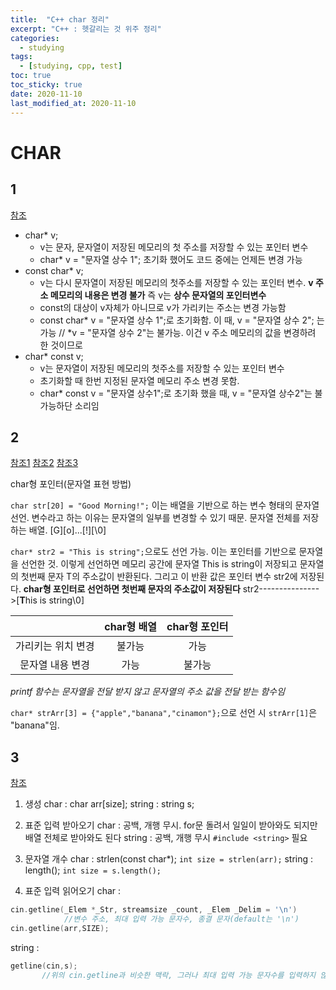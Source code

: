 ```yaml
---
title:  "C++ char 정리"
excerpt: "C++ : 헷갈리는 것 위주 정리"
categories:
  - studying
tags:
  - [studying, cpp, test]
toc: true
toc_sticky: true
date: 2020-11-10
last_modified_at: 2020-11-10
---
```


# CHAR

## 1
[참조](https://igotit.tistory.com/entry/char-const-char-char-const)

* char* v;
    * v는 문자, 문자열이 저장된 메모리의 첫 주소를 저장할 수 있는 포인터 변수
    * char* v = "문자열 상수 1"; 초기화 했어도 코드 중에는 언제든 변경 가능
* const char* v;
    * v는 다시 문자열이 저장된 메모리의 첫주소를 저장할 수 있는 포인터 변수. **v 주소 메모리의 내용은 변경 불가** 즉 v는 **상수 문자열의 포인터변수**
    * const의 대상이 v자체가 아니므로 v가 가리키는 주소는 변경 가능함
    * const char* v = "문자열 상수 1";로 초기화함. 이 때, v = "문자열 상수 2"; 는 가능 // *v = "문자열 상수 2"는 불가능. 이건 v 주소 메모리의 값을 변경하려 한 것이므로 
* char* const v;
    * v는 문자열이 저장된 메모리의 첫주소를 저장할 수 있는 포인터 변수
    * 초기화할 때 한번 지정된 문자열 메모리 주소 변경 못함.
    * char* const v = "문자열 상수1";로 초기화 했을 때, v = "문자열 상수2"는 불가능하단 소리임

## 2
[참조1](https://m.blog.naver.com/jsky10503/221131378623)
[참조2](https://m.blog.naver.com/jsky10503/221133942782)
[참조3](https://m.blog.naver.com/jsky10503/221134770777)

char형 포인터(문자열 표현 방법)

`char str[20] = "Good Morning!";` 이는 배열을 기반으로 하는 변수 형태의 문자열 선언. 변수라고 하는 이유는 문자열의 일부를 변경할 수 있기 때문. 문자열 전체를 저장하는 배열.
\[G\]\[o\]...\[!\]\[\\0\]

`char* str2 = "This is string";`으로도 선언 가능. 이는 포인터를 기반으로 문자열을 선언한 것. 이렇게 선언하면 메모리 공간에 문자열 This is string이 저장되고 문자열의 첫번째 문자 T의 주소값이 반환된다. 그리고 이 반환 값은 포인터 변수 str2에 저장된다.
**char형 포인터로 선언하면 첫번째 문자의 주소값이 저장된다**
str2--------------->\[**T**his is string\\0\]

| |char형 배열|char형 포인터|
|:---:|:---:|:---:|
|가리키는 위치 변경|불가능|가능|
|문자열 내용 변경| 가능| 불가능|

_printf 함수는 문자열을 전달 받지 않고 문자열의 주소 값을 전달 받는 함수임_

`char* strArr[3] = {"apple","banana","cinamon"};`으로 선언 시
`strArr[1]`은 "banana"임.

## 3 
[참조](https://mk28.tistory.com/127)

1. 생성
char : char arr\[size\];
string : string s;

2. 표준 입력 받아오기
char : 공백, 개행 무시. for문 돌려서 일일이 받아와도 되지만 배열 전체로 받아와도 된다
string : 공백, 개행 무시 `#include <string>` 필요

3. 문자열 개수
char : strlen(const char*);    `int size = strlen(arr);`
string : length();      `int size = s.length();`

4. 표준 입력 읽어오기
char : 
```cpp
cin.getline(_Elem *_Str, streamsize _count, _Elem _Delim = '\n')
            //변수 주소, 최대 입력 가능 문자수, 종결 문자(default는 '\n')
cin.getline(arr,SIZE);
```

string : 
```cpp
getline(cin,s);
       //위의 cin.getline과 비슷한 맥락, 그러나 최대 입력 가능 문자수를 입력하지 않아도 된다.
```

